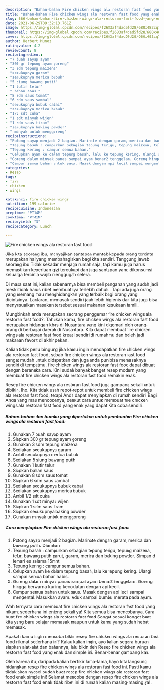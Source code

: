 ```yaml
---
description: "Bahan-bahan Fire chicken wings ala restoran fast food yang enak dan Mudah Dibuat"
title: "Bahan-bahan Fire chicken wings ala restoran fast food yang enak dan Mudah Dibuat"
slug: 886-bahan-bahan-fire-chicken-wings-ala-restoran-fast-food-yang-enak-dan-mudah-dibuat
date: 2021-06-29T09:32:13.761Z
image: https://img-global.cpcdn.com/recipes/f2683af4dad5fd28/680x482cq70/fire-chicken-wings-ala-restoran-fast-food-foto-resep-utama.jpg
thumbnail: https://img-global.cpcdn.com/recipes/f2683af4dad5fd28/680x482cq70/fire-chicken-wings-ala-restoran-fast-food-foto-resep-utama.jpg
cover: https://img-global.cpcdn.com/recipes/f2683af4dad5fd28/680x482cq70/fire-chicken-wings-ala-restoran-fast-food-foto-resep-utama.jpg
author: Herbert Munoz
ratingvalue: 4.2
reviewcount: 8
recipeingredient:
- "7 buah sayap ayam"
- "300 gr tepung ayam goreng"
- "3 sdm tepung maizena"
- "secukupnya garam"
- "secukupnya merica bubuk"
- "5 siung bawang putih"
- "1 butir telur"
- " bahan saus "
- "8 sdm saus tomat"
- "6 sdm saus sambal"
- "secukupnya bubuk cabai"
- "secukupnya merica bubuk"
- "1/2 sdt cuka"
- "1 sdt minyak wijen"
- "1 sdm saus tiram"
- "secukupnya baking powder"
- " minyak untuk menggoreng"
recipeinstructions:
- "Potong sayap menjadi 2 bagian. Marinate dengan garam, merica dan bawang putih. Diamkan"
- "Tepung basah : campurkan sebagian tepung terigu, tepung maizena, telur, bawang putih parut, garam, merica dan baking powder. Simpan d lemari es selama 15mnt"
- "Tepung kering : campur semua bahan."
- "Celupkan ayam ke dalam tepung basah, lalu ke tepung kering. Ulangi sampai semua bahan habis."
- "Goreng dalam minyak panas sampai ayam benar2 tenggelam. Goreng hingga berwarna kuning kecoklatan dengan api kecil."
- "Campur semua bahan untuk saus. Masak dengan api lecil sampai mengental. Masukkan ayam. Aduk sampai bumbu merata pada ayam."
categories:
- Resep
tags:
- fire
- chicken
- wings

katakunci: fire chicken wings 
nutrition: 199 calories
recipecuisine: Indonesian
preptime: "PT14M"
cooktime: "PT41M"
recipeyield: "3"
recipecategory: Lunch

---
```



![Fire chicken wings ala restoran fast food](https://img-global.cpcdn.com/recipes/f2683af4dad5fd28/680x482cq70/fire-chicken-wings-ala-restoran-fast-food-foto-resep-utama.jpg)

Jika kita seorang ibu, menyajikan santapan mantab kepada orang tercinta merupakan hal yang membahagiakan bagi kita sendiri. Tanggung jawab seorang ibu Tidak sekadar menjaga rumah saja, tapi kamu juga harus memastikan keperluan gizi tercukupi dan juga santapan yang dikonsumsi keluarga tercinta wajib menggugah selera.

Di masa  saat ini, kalian sebenarnya bisa membeli panganan yang sudah jadi meski tidak harus ribet membuatnya terlebih dahulu. Tapi ada juga orang yang memang mau menghidangkan yang terbaik bagi orang yang dicintainya. Lantaran, memasak sendiri jauh lebih higienis dan kita juga bisa menyesuaikan masakan tersebut sesuai makanan kesukaan famili. 



Mungkinkah anda merupakan seorang penggemar fire chicken wings ala restoran fast food?. Tahukah kamu, fire chicken wings ala restoran fast food merupakan hidangan khas di Nusantara yang kini digemari oleh orang-orang di berbagai daerah di Nusantara. Kita dapat membuat fire chicken wings ala restoran fast food kreasi sendiri di rumahmu dan boleh jadi makanan favorit di akhir pekan.

Kalian tidak perlu bingung jika kamu ingin mendapatkan fire chicken wings ala restoran fast food, sebab fire chicken wings ala restoran fast food sangat mudah untuk didapatkan dan juga anda pun bisa memasaknya sendiri di tempatmu. fire chicken wings ala restoran fast food dapat dibuat dengan beraneka cara. Kini sudah banyak banget resep modern yang membuat fire chicken wings ala restoran fast food semakin enak.

Resep fire chicken wings ala restoran fast food juga gampang sekali untuk dibikin, lho. Kita tidak usah repot-repot untuk membeli fire chicken wings ala restoran fast food, tetapi Anda dapat menyiapkan di rumah sendiri. Bagi Anda yang mau mencobanya, berikut cara untuk membuat fire chicken wings ala restoran fast food yang enak yang dapat Kita coba sendiri.

<!--inarticleads1-->

##### Bahan-bahan dan bumbu yang diperlukan untuk pembuatan Fire chicken wings ala restoran fast food:

1. Gunakan 7 buah sayap ayam
1. Siapkan 300 gr tepung ayam goreng
1. Gunakan 3 sdm tepung maizena
1. Sediakan secukupnya garam
1. Ambil secukupnya merica bubuk
1. Sediakan 5 siung bawang putih
1. Gunakan 1 butir telur
1. Siapkan  bahan saus :
1. Gunakan 8 sdm saus tomat
1. Siapkan 6 sdm saus sambal
1. Sediakan secukupnya bubuk cabai
1. Sediakan secukupnya merica bubuk
1. Ambil 1/2 sdt cuka
1. Gunakan 1 sdt minyak wijen
1. Siapkan 1 sdm saus tiram
1. Siapkan secukupnya baking powder
1. Gunakan  minyak untuk menggoreng




<!--inarticleads2-->

##### Cara menyiapkan Fire chicken wings ala restoran fast food:

1. Potong sayap menjadi 2 bagian. Marinate dengan garam, merica dan bawang putih. Diamkan
1. Tepung basah : campurkan sebagian tepung terigu, tepung maizena, telur, bawang putih parut, garam, merica dan baking powder. Simpan d lemari es selama 15mnt
1. Tepung kering : campur semua bahan.
1. Celupkan ayam ke dalam tepung basah, lalu ke tepung kering. Ulangi sampai semua bahan habis.
1. Goreng dalam minyak panas sampai ayam benar2 tenggelam. Goreng hingga berwarna kuning kecoklatan dengan api kecil.
1. Campur semua bahan untuk saus. Masak dengan api lecil sampai mengental. Masukkan ayam. Aduk sampai bumbu merata pada ayam.




Wah ternyata cara membuat fire chicken wings ala restoran fast food yang nikamt sederhana ini enteng sekali ya! Kita semua bisa mencobanya. Cara buat fire chicken wings ala restoran fast food Sangat sesuai banget buat kita yang baru belajar memasak maupun untuk kamu yang sudah hebat memasak.

Apakah kamu ingin mencoba bikin resep fire chicken wings ala restoran fast food nikmat sederhana ini? Kalau kalian ingin, ayo kalian segera buruan siapkan alat-alat dan bahannya, lalu bikin deh Resep fire chicken wings ala restoran fast food yang enak dan simple ini. Benar-benar gampang kan. 

Oleh karena itu, daripada kalian berfikir lama-lama, hayo kita langsung hidangkan resep fire chicken wings ala restoran fast food ini. Pasti kamu tiidak akan nyesel sudah buat resep fire chicken wings ala restoran fast food enak simple ini! Selamat mencoba dengan resep fire chicken wings ala restoran fast food enak tidak ribet ini di rumah kalian masing-masing,ya!.

